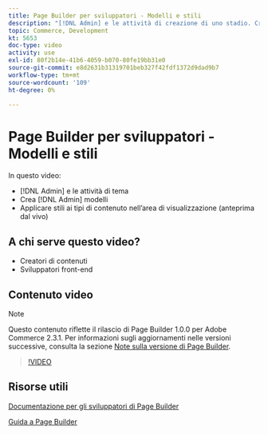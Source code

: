 ```yaml
---
title: Page Builder per sviluppatori - Modelli e stili
description: "[!DNL Admin] e le attività di creazione di uno stadio. Crea [!DNL Admin] modelli ​. Applica gli stili ai tipi di contenuto nell’area di visualizzazione (anteprima live)."
topic: Commerce, Development
kt: 5653
doc-type: video
activity: use
exl-id: 80f2b14e-41b6-4059-b070-80fe19bb31e0
source-git-commit: e8d2631b31319701beb327f42fdf1372d9dad9b7
workflow-type: tm+mt
source-wordcount: '109'
ht-degree: 0%

---
```


# Page Builder per sviluppatori - Modelli e stili

In questo video:

- [!DNL Admin] e le attività di tema
- Crea [!DNL Admin] modelli &#x200B;
- Applicare stili ai tipi di contenuto nell’area di visualizzazione (anteprima dal vivo)

## A chi serve questo video?

- Creatori di contenuti
- Sviluppatori front-end

## Contenuto video

>[!NOTE]
>
>Questo contenuto riflette il rilascio di Page Builder 1.0.0 per Adobe Commerce 2.3.1. Per informazioni sugli aggiornamenti nelle versioni successive, consulta la sezione [Note sulla versione di Page Builder](https://experienceleague.adobe.com/docs/commerce-admin/page-builder/release-notes.html).

>[!VIDEO](https://video.tv.adobe.com/v/35712?quality=12&learn=on)

## Risorse utili

[Documentazione per gli sviluppatori di Page Builder](https://developer.adobe.com/commerce/frontend-core/page-builder/)

[Guida a Page Builder](https://experienceleague.adobe.com/docs/commerce-admin/page-builder/introduction.html)
